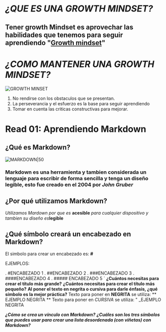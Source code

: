 # _¿QUE ES UNA GROWTH MINDSET?_
## Tener growth Mindset es aprovechar las habilidades que tenemos para seguir aprendiendo "[Growth mindset](https://www.atlassian.com/blog/inside-atlassian/growth-mindset)"
# _¿COMO MANTENER UNA GROWTH MINDSET?_
![GROWTH MINSET](https://i.ytimg.com/vi/6V5ppz5XK24/maxresdefault.jpg)
1. No rendirse con los obstaculos que se presentan.
2. La perseverancia y el esfuerzo es la base para seguir aprendiendo
3. Tomar en cuenta las criticas constructivas para mejorar.

# Read 01: Aprendiendo Markdown
## **¿Qué es Markdown?**
![MARKDOWN|50](https://encrypted-tbn0.gstatic.com/images?q=tbn:ANd9GcQnn-M9uYQX_I7z4cMpfBoGYVQfCO56sy2E2ZguPCEgDA&s)
### Markdown es una herramienta y tambien considerada un lenguaje para escribir de forma sencilla y tenga un diseño legible, esto fue creado en el 2004 por ***John Gruber***
## **¿Por qué utilizamos Markdown?**
_Utilizamos Mardown por que es_ **acesible** _para cualquier dispositivo y tambien su diseño es_**legible** 
## **¿Qué símbolo creará un encabezado en Markdown?**
El simbolo para crear un encabezado es: **#**  

EJEMPLOS:  

. #ENCABEZADO 1
. ##ENCABEZADO 2
. ###ENCABEZADO 3
. ####ENCABEZADO 4
. ##### ENCABEZADO 5
`
**¿Cuántos necesitas para crear el título más grande?**
**¿Cuántos necesitas para crear el título más pequeño?**
**Al poner el texto en negrita o cursiva para darle énfasis, ¿qué símbolo es la mejor práctica?**
Texto para poner en **NEGRITA** se utiliza:
** EJEMPLO NEGRITA **
Texto para poner en _CURSIVA_ se utiliza:
" _EJEMPLO NEGRITA

_**¿Cómo se crea un vínculo con Markdown?**_
_**¿Cuáles son los tres símbolos que puedes usar para crear una lista desordenada (con viñetas) con Markdown?**_
